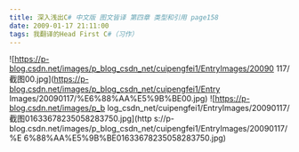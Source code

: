 ```yaml
---
title: 深入浅出C# 中文版 图文皆译 第四章 类型和引用 page158
date: 2009-01-17 21:11:00
tags: 我翻译的Head First C#（习作）
---
```

![https://p-blog.csdn.net/images/p_blog_csdn_net/cuipengfei1/EntryImages/20090
117/截图00.jpg](https://p-blog.csdn.net/images/p_blog_csdn_net/cuipengfei1/Entry
Images/20090117/%E6%88%AA%E5%9B%BE00.jpg) ![https://p-blog.csdn.net/images/p_b
log_csdn_net/cuipengfei1/EntryImages/20090117/截图01633678235058283750.jpg](http
s://p-blog.csdn.net/images/p_blog_csdn_net/cuipengfei1/EntryImages/20090117/%E
6%88%AA%E5%9B%BE01633678235058283750.jpg)



